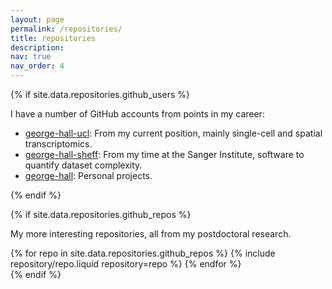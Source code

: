 ```yaml
---
layout: page
permalink: /repositories/
title: repositories
description:
nav: true
nav_order: 4
---
```


{% if site.data.repositories.github_users %}

I have a number of GitHub accounts from points in my career:

- [george-hall-ucl](https://github.com/george-hall-ucl): From my current position, mainly single-cell and spatial transcriptomics.
- [george-hall-sheff](https://github.com/george-hall-wtsi): From my time at the Sanger Institute, software to quantify dataset complexity.
- [george-hall](https://github.com/george-hall): Personal projects.

{% endif %}

{% if site.data.repositories.github_repos %}

My more interesting repositories, all from my postdoctoral research.

<div class="repositories d-flex flex-wrap flex-md-row flex-column justify-content-between align-items-center">
  {% for repo in site.data.repositories.github_repos %}
    {% include repository/repo.liquid repository=repo %}
  {% endfor %}
</div>
{% endif %}
